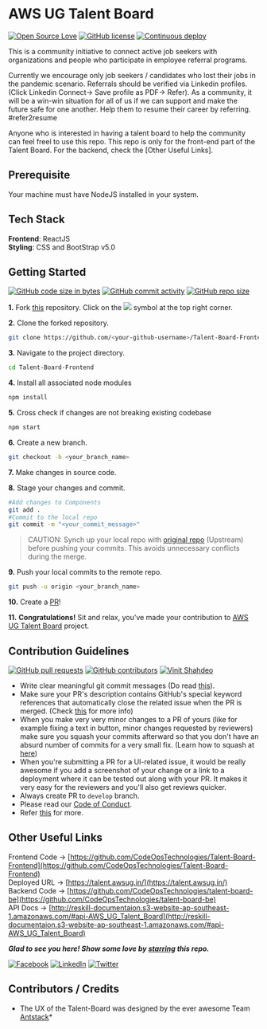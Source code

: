 # AWS UG Talent Board
[![Open Source Love](https://badges.frapsoft.com/os/v2/open-source.svg?v=103)](https://github.com/CodeOpsTechnologies)
[![GitHub license](https://img.shields.io/github/license/Naereen/StrapDown.js.svg)](https://github.com/CodeOpsTechnologies)
[![Continuous deploy](https://github.com/CodeOpsTechnologies/Talent-Board-Frontend/actions/workflows/main.yml/badge.svg)](https://github.com/CodeOpsTechnologies/Talent-Board-Frontend/actions/workflows/main.yml)

This is a community initiative to connect active job seekers with organizations and people who participate in employee referral programs.

Currently we encourage only job seekers / candidates who lost their jobs in the pandemic scenario. Referrals should be verified via Linkedin profiles. (Click Linkedin Connect-> Save profile as PDF-> Refer). As a community, it will be a win-win situation for all of us if we can support and make the future safe for one another. Help them to resume their career by referring. #refer2resume

Anyone who is interested in having a talent board to help the community can feel freel to use this repo. This repo is only for the front-end part of the Talent Board. For the backend, check the [Other Useful Links].  

## Prerequisite
Your machine must have NodeJS installed in your system.

## Tech Stack
<b>Frontend</b>: ReactJS
<br>
<b>Styling</b>: CSS and BootStrap v5.0
<br>

## Getting Started
[![GitHub code size in bytes](https://img.shields.io/github/languages/code-size/CodeOpsTechnologies/Talent-Board-Frontend?logo=github)](https://talent.awsug.in/) [![GitHub commit activity](https://img.shields.io/github/commit-activity/m/CodeOpsTechnologies/Talent-Board-Frontend?color=bluevoilet&logo=github)](https://github.com/CodeOpsTechnologies/Talent-Board-Frontend/commits/) [![GitHub repo size](https://img.shields.io/github/repo-size/CodeOpsTechnologies/Talent-Board-Frontend?logo=github)](https://talent.awsug.in/)

**1.** Fork [this](https://github.com/CodeOpsTechnologies/Talent-Board-Frontend/) repository.
Click on the <a href="https://github.com/CodeOpsTechnologies/Talent-Board-Frontend"><img src="https://img.icons8.com/ios/24/000000/code-fork.png"></a> symbol at the top right corner.

**2.** Clone the forked repository.
```bash
git clone https://github.com/<your-github-username>/Talent-Board-Frontend
```

**3.** Navigate to the project directory.
```bash
cd Talent-Board-Frontend
```

**4.** Install all associated node modules
```bash
npm install
```

**5.** Cross check if changes are not breaking existing codebase
```bash
npm start
```

**6.** Create a new branch.
```bash
git checkout -b <your_branch_name>
```

**7.** Make changes in source code.

**8.** Stage your changes and commit.
```bash
#Add changes to Components
git add .
#Commit to the local repo
git commit -m "<your_commit_message>"
```

>CAUTION: Synch up your local repo with [original repo](https://github.com/CodeOpsTechnologies/Talent-Board-Frontend) (Upstream) before pushing your commits.
>This avoids unnecessary conflicts during the merge.

**9.** Push your local commits to the remote repo.
```bash
git push -u origin <your_branch_name>
```

**10.** Create a [PR](https://help.github.com/en/github/collaborating-with-issues-and-pull-requests/creating-a-pull-request)!

**11.** **Congratulations!** Sit and relax, you've made your contribution to [AWS UG Talent Board](https://talent.awsug.in/) project.

## Contribution Guidelines
[![GitHub pull requests](https://img.shields.io/github/issues-pr-raw/CodeOpsTechnologies/Talent-Board-Frontend?logo=git&logoColor=white)](https://github.com/CodeOpsTechnologies/Talent-Board-Frontend/compare) [![GitHub contributors](https://img.shields.io/github/contributors/CodeOpsTechnologies/Talent-Board-Frontend?logo=github)](https://github.com/CodeOpsTechnologies/Talent-Board-Frontend/graphs/contributors) [![Vinit Shahdeo](https://img.shields.io/badge/Author-@smilegupta-gray.svg?colorA=gray&colorB=dodgerblue&logo=github)](https://github.com/smilegupta/)
- Write clear meaningful git commit messages (Do read [this](http://chris.beams.io/posts/git-commit/)).
- Make sure your PR's description contains GitHub's special keyword references that automatically close the related issue when the PR is merged. (Check [this](https://github.com/blog/1506-closing-issues-via-pull-requests) for more info)
- When you make very very minor changes to a PR of yours (like for example fixing a text in button, minor changes requested by reviewers) make sure you squash your commits afterward so that you don't have an absurd number of commits for a very small fix. (Learn how to squash at [here](https://davidwalsh.name/squash-commits-git))
- When you're submitting a PR for a UI-related issue, it would be really awesome if you add a screenshot of your change or a link to a deployment where it can be tested out along with your PR. It makes it very easy for the reviewers and you'll also get reviews quicker.
- Always create PR to `develop` branch.
- Please read our [Code of Conduct](./CODE_OF_CONDUCT.md).
- Refer [this](https://github.com/CodeOpsTechnologies/Talent-Board-Frontend/blob/master/CONTRIBUTING.md) for more.


## Other Useful Links

Frontend Code -> [https://github.com/CodeOpsTechnologies/Talent-Board-Frontend](https://github.com/CodeOpsTechnologies/Talent-Board-Frontend)
<br>
Deployed URL -> [https://talent.awsug.in/](https://talent.awsug.in/)
<br>
Backend Code -> [https://github.com/CodeOpsTechnologies/talent-board-be](https://github.com/CodeOpsTechnologies/talent-board-be)
<br>
API Docs -> [http://reskill-documentaion.s3-website-ap-southeast-1.amazonaws.com/#api-AWS_UG_Talent_Board](http://reskill-documentaion.s3-website-ap-southeast-1.amazonaws.com/#api-AWS_UG_Talent_Board)


***Glad to see you here! Show some love by [starring](https://github.com/CodeOpsTechnologies/Talent-Board-Frontend/) this repo.***

[![Facebook](https://img.shields.io/static/v1.svg?label=connect&message=@CodeOpsTech&color=grey&logo=facebook&style=flat&logoColor=white&colorA=royalblue)](https://www.facebook.com/CodeOpsTech)
[![LinkedIn](https://img.shields.io/static/v1.svg?label=connect&message=@CodeOpsTech&color=grey&logo=linkedin&style=flat&logoColor=white&colorA=royalblue)](https://www.linkedin.com/company/codeops-technologies/)
[![Twitter](https://img.shields.io/static/v1.svg?label=connect&message=@CodeOpsTech&color=grey&logo=twitter&style=flat&logoColor=white&colorA=royalblue)](https://twitter.com/CodeOpsTech)

## Contributors / Credits 

* The UX of the Talent-Board was designed by the ever awesome Team [Antstack](https://www.antstack.io/)*

